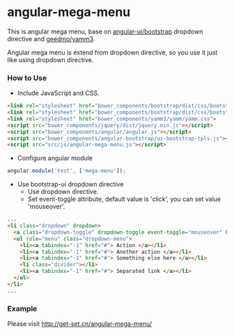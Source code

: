 # angular-mega-menu 

This is angular mega menu, base on [angular-ui/bootstrap](https://github.com/angular-ui/bootstrap) dropdown directive and [geedmo/yamm3](https://github.com/geedmo/yamm3).

Angular mega menu is extend from dropdown directive, so you use it just like using dropdown directive.

### How to Use
- Include JavaScript and CSS.

```html
<link rel="stylesheet" href="bower_components/bootstrap/dist/css/bootstrap.min.css">
<link rel="stylesheet" href="bower_components/bootstrap/dist/css/bootstrap-theme.min.css">
<link rel="stylesheet" href="bower_components/yamm3/yamm/yamm.css">
<script src="bower_components/jquery/dist/jquery.min.js"></script>
<script src="bower_components/angular/angular.js"></script>
<script src="bower_components/angular-bootstrap/ui-bootstrap-tpls.js"></script>
<script src="src/js/angular-mega-menu.js"></script>
```

- Configure angular module

```js
angular.module('test', ['mega-menu']);
```

- Use bootstrap-ui dropdown directive
    - Use dropdown directive.
    - Set event-toggle attribute, default value is 'click', you can set value 'mouseover'.

```html
...
<li class="dropdown" dropdown>
  <a class="dropdown-toggle" dropdown-toggle event-toggle="mouseover" href="#">Classic<b class="caret"></b></a>
  <ul role="menu" class="dropdown-menu">
    <li><a tabindex="-1" href="#"> Action </a></li>
    <li><a tabindex="-1" href="#"> Another action </a></li>
    <li><a tabindex="-1" href="#"> Something else here </a></li>
    <li class="divider"></li>
    <li><a tabindex="-1" href="#"> Separated link </a></li>
  </ul>
</li>
...
```
### Example

Please visit http://get-set.cn/angular-mega-menu/
